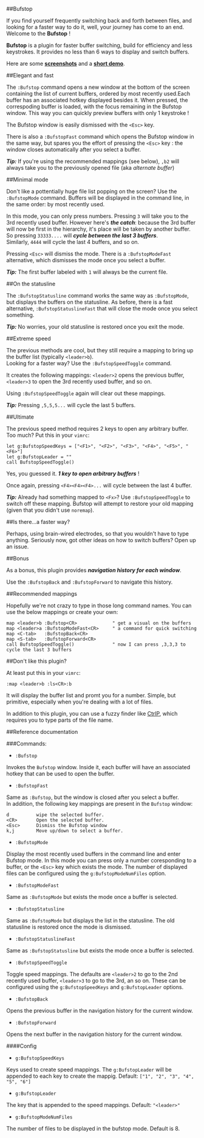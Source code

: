 ##Bufstop

If you find yourself frequently switching back and forth between files, and looking for 
a faster way to do it, well, your journey has come to an end. Welcome to the **Bufstop** !

**Bufstop** is a plugin for faster buffer switching, build for efficiency and less keystrokes.
It provides no less than 6 ways to display and switch buffers.

Here are some **[screenshots](https://github.com/mihaifm/bufstop/tree/master/img)** and a
**[short demo](http://www.youtube.com/watch?v=IwZSI-ZEoUY)**.

##Elegant and fast

The `:Bufstop` command opens a new window at the bottom of the screen containing the list of 
current buffers, ordered by most recently used.Each buffer has an associated hotkey 
displayed besides it. When pressed, the correspoding buffer
is loaded, with the focus remaining in the Bufstop window. This way you can quickly preview
buffers with only 1 keystroke !

The Bufstop window is easily dismissed with the `<Esc>` key.

There is also a `:BufstopFast` command which opens the Bufstop window in the same way,
but spares you the effort of pressing the `<Esc>` key : the window closes automatically after
you select a buffer.

**_Tip:_** If you're using the recommended mappings (see below), `,b2` will always take you to 
the previously opened file (aka *alternate buffer*)

##Minimal mode 

Don't like a pottentially huge file list popping on the screen? Use the `:BufstopMode` command.
Buffers will be displayed in the command line, in the same order: by most recently used.

In this mode, you can only press numbers. Pressing `3` will take you to the 3rd recently used 
buffer. However here's __*the catch*__: because the 3rd buffer will now be first in the hierarchy,
it's place will be taken by another buffer.   
So pressing `33333....` will __*cycle between the last 3 buffers*__.   
Similarly, `4444` will cycle the last 4 buffers, and so on.

Pressing `<Esc>` will dismiss the mode. There is a `:BufstopModeFast` alternative, 
which dismisses the mode once you select a buffer.

**_Tip:_** The first buffer labeled with `1` will always be the current file.

##On the statusline

The `:BufstopStatusline` command works the same way as `:BufstopMode`, but displays the buffers
on the statusline. As before, there is a fast alternative, `:BufstopStatuslineFast` that
will close the mode once you select something.

**_Tip:_** No worries, your old statusline is restored once you exit the mode.

##Extreme speed

The previous methods are cool, but they still require a mapping to bring up the buffer list
(typically `<leader>b`).    
Looking for a faster way? Use the `:BufstopSpeedToggle` command. 

It creates the following mappings: `<leader>2` opens the previous buffer, `<leader>3` to open
the 3rd recently used buffer, and so on.

Using `:BufstopSpeedToggle` again will clear out these mappings.

**_Tip:_** Pressing `,5,5,5...` will cycle the last 5 buffers.

##Ultimate

The previous speed method requires 2 keys to open any arbitrary buffer. Too much? Put this 
in your `vimrc`:

    let g:BufstopSpeedKeys = ["<F1>", "<F2>", "<F3>", "<F4>", "<F5>", "<F6>"]
    let g:BufstopLeader = ""
    call BufstopSpeedToggle()

Yes, you guessed it. __*1 key to open arbitrary buffers*__ !

Once again, pressing `<F4><F4><F4>...` will cycle between the last 4 buffer.

**_Tip:_** Already had something mapped to `<Fx>`? Use `:BufstopSpeedToggle` to switch off
these mapping. Bufstop will attempt to restore your old mapping (given that you didn't use
`noremap`).

##Is there...a faster way?

Perhaps, using brain-wired electrodes, so that you wouldn't have to type anything.
Seriously now, got other ideas on how to switch buffers? Open up an issue.

##Bonus

As a bonus, this plugin provides __*navigation history for each window*__. 

Use the `:BufstopBack` and `:BufstopForward` to navigate this history.

##Recommended mappings

Hopefully we're not crazy to type in those long command names. You can use the below 
mappings or create your own:

    map <leader>b :Bufstop<CR>             " get a visual on the buffers
    map <leader>a :BufstopModeFast<CR>     " a command for quick switching
    map <C-tab>   :BufstopBack<CR>
    map <S-tab>   :BufstopForward<CR>
    call BufstopSpeedToggle()              " now I can press ,3,3,3 to cycle the last 3 buffers

##Don't like this plugin?

At least put this in your `vimrc`:

    :map <leader>b :ls<CR>:b

It will display the buffer list and promt you for a number. Simple, but primitive, especially 
when you're dealing with a lot of files.

In addition to this plugin, you can use a fuzzy finder like 
[CtrlP](https://github.com/kien/ctrlp.vim), which requires you to type parts of the file name.

##Reference documentation

###Commands:

* `:Bufstop`  

Invokes the `Bufstop` window. Inside it, each buffer will have an associated 
hotkey that can be used to open the buffer. 

* `:BufstopFast`   

Same as `:Bufstop`, but the window is closed after you select a buffer.    
In addition, the following key mappings are present in the `Bufstop` window:

    d          wipe the selected buffer.
    <CR>       Open the selected buffer.
    <Esc>      Dismiss the Bufstop window
    k,j        Move up/down to select a buffer.

* `:BufstopMode`

Display the most recently used buffers in the command line and enter Bufstop mode.
In this mode you can press only a number coresponding to a buffer, or the `<Esc>` key
which exists the mode. The number of displayed files can be configured using 
the `g:BufstopModeNumFiles` option.

* `:BufstopModeFast`

Same as `:BufstopMode` but exists the mode once a buffer is selected.

* `:BufstopStatusline`

Same as `:BufstopMode` but displays the list in the statusline. The old statusline is 
restored once the mode is dismissed.

* `:BufstopStatuslineFast`

Same as `:BufstopStatusline` but exists the mode once a buffer is selected.

* `:BufstopSpeedToggle`

Toggle speed mappings. The defaults are `<leader>2` to go to the 2nd recently used buffer,
`<leader>3` to go to the 3rd, an so on. These can be configured using the
`g:BufstopSpeedKeys` and `g:BufstopLeader` options.

* `:BufstopBack`

Opens the previous buffer in the navigation history for the current window.

* `:BufstopForward`

Opens the next buffer in the navigation history for the current window.

####Config

* `g:BufstopSpeedKeys`

Keys used to create speed mappings. The `g:BufstopLeader` will be appended to
each key to create the mappig.
Default: `["1", "2", "3", "4", "5", "6"]`

* `g:BufstopLeader`

The key that is appended to the speed mappings. 
Default: `"<leader>"`

* `g:BufstopModeNumFiles`

The number of files to be displayed in the bufstop mode. Default is 8.
